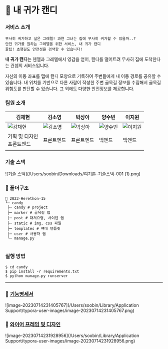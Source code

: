 # 🍬 내 귀가 캔디

### 서비스 소개 

```
무사히 귀가하고 싶은 그레텔! 과연 그녀는 집에 무사히 귀가할 수 있을까..?
안전 귀가를 원하는 그레텔을 위한 서비스, 내 귀가 캔디
꿀팁! 초행길도 안전성을 검색할 수 있습니다!
```

**내 귀가 캔디**는 헨젤과 그레텔에서 영감을 얻어, 캔디를 떨어트려 무사히 집에 도착한다는 컨셉의 서비스입니다.

자신의 이동 좌표를 맵에 캔디 모양으로 기록하여 주변들에게 내 이동 경로를 공유할 수 있습니다. 내 위치를 기반으로 다른 사람이 작성한 주변 골목길 정보를 수집해서 골목길 위험도를 판단할 수 있습니다. 그 외에도 다양한 안전정보를 제공합니다.

### 팀원 소개

| 김채현                         | 김소영                                               | 박상아      | 양수빈                                                     | 이지원                                                       |
| ------------------------------ | ---------------------------------------------------- | ----------- | ---------------------------------------------------------- | ------------------------------------------------------------ |
| ![김채현]()                    | ![김소영](/Users/soobin/Downloads/여기톤/소영님.png) | ![박상아]() | ![양수빈](/Users/soobin/Downloads/여기톤/수빈-sticker.png) | ![이지원](/Users/soobin/Downloads/여기톤/지원님-07-14-21-45-49.png) |
| 기획 및 디자인<br />프론트엔드 | 프론트엔드                                           | 프론트엔드  | 백엔드                                                     | 백엔드                                                       |
|                                |                                                      |             |                                                            |                                                              |

### 기술 스택

![기술 스택](/Users/soobin/Downloads/여기톤-기술스택-001 (1).png)

### 📁 폴더구조

```
📂 2023-Herethon-15
└─ candy
 ├─ candy # project
 ├─ marker # 골목길 앱
 ├─ post # 대처요령, 사이렌 앱
 ├─ static # img, css 파일
 ├─ templates # 뼈대 템플릿
 ├─ user # 사용자 앱
 └─ manage.py
 
```

### 실행 방법

```
$ cd candy 
$ pip install -r requirements.txt
$ python manage.py runserver
```

---

### 🧷 <a href="https://bininote.notion.site/1aeaaeccf1a74b3bb7c0c4551d248d28?pvs=4">기능명세서</a>

![image-20230714231405767](/Users/soobin/Library/Application Support/typora-user-images/image-20230714231405767.png)

### 🧷 <a href="https://www.figma.com/file/6Gk1iueT95cX6VsiNMRpb0/%EB%82%B4-%EA%B7%80%EA%B0%80-%EC%BA%94%EB%94%94?type=design&node-id=1-3&mode=design&t=HkaXFcr1CzPqSGa9-0">와이어 프레임 및 디자인</a>

![image-20230714231928956](/Users/soobin/Library/Application Support/typora-user-images/image-20230714231928956.png)